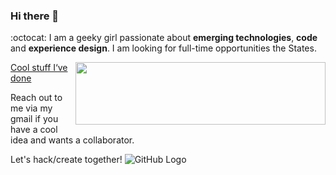 ### Hi there 👋

:octocat: I am a geeky girl passionate about **emerging technologies**, **code** and **experience design**. I am looking for full-time opportunities the States.

 
<img align="right" width="400" height="100" src="http://www.fillmurray.com/100/100">[Cool stuff I‘ve done](https://www.shaoying.space)

Reach out to me via my gmail if you have a cool idea and wants a collaborator.

Let's hack/create together!
![GitHub Logo](/images/logo.png)


<!--
**tansyl/tansyl** is a ✨ _special_ ✨ repository because its `README.md` (this file) appears on your GitHub profile.

Here are some ideas to get you started:

- 🔭 I’m currently working on ...
- 🌱 I’m currently learning ...
- 👯 I’m looking to collaborate on ...
- 🤔 I’m looking for help with ...
- 💬 Ask me about ...
- 📫 How to reach me: ...
- 😄 Pronouns: she/her/hers
- ⚡ Fun fact: ...
-->
